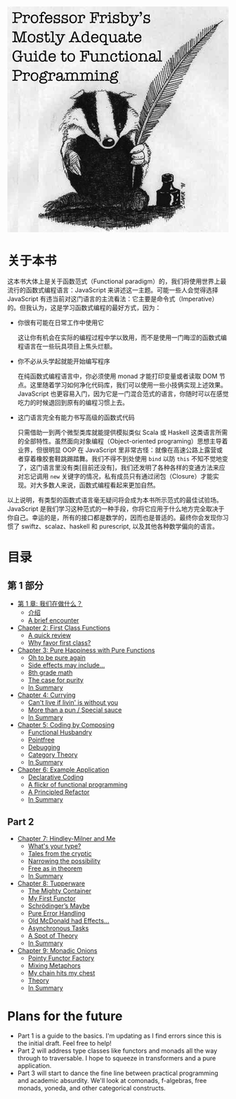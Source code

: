 <img src="images/cover.png"/>

# 关于本书

这本书大体上是关于函数范式（Functional paradigm）的，我们将使用世界上最流行的函数式编程语言：JavaScript 来讲述这一主题。可能一些人会觉得选择 JavaScript 有违当前对这门语言的主流看法：它主要是命令式（Imperative）的。但我认为，这是学习函数式编程的最好方式，因为：

 * 你很有可能在日常工作中使用它

    这让你有机会在实际的编程过程中学以致用，而不是使用一门晦涩的函数式编程语言在一些玩具项目上焦头烂额。

 * 你不必从头学起就能开始编写程序

    在纯函数式编程语言中，你必须使用 monad 才能打印变量或者读取 DOM 节点。这里随着学习如何净化代码库，我们可以使用一些小技俩实现上述效果。JavaScript 也更容易入门，因为它是一门混合范式的语言，你随时可以在感觉吃力的时候退回到原有的编程习惯上去。

 * 这门语言完全有能力书写高级的函数式代码

    只需借助一到两个微型类库就能提供模拟类似 Scala 或 Haskell 这类语言所需的全部特性。虽然面向对象编程（Object-oriented programing）思想主导着业界，但很明显 OOP 在 JavaScript 里非常古怪：就像在高速公路上露营或者穿着橡胶套鞋跳踢踏舞。我们不得不到处使用 `bind` 以防 `this` 不知不觉地变了，这门语言里没有类[目前还没有]，我们还发明了各种各样的变通方法来应对忘记调用 `new` 关键字的情况，私有成员只有通过闭包（Closure）才能实现。对大多数人来说，函数式编程看起来更加自然。

以上说明，有类型的函数式语言毫无疑问将会成为本书所示范式的最佳试验场。JavaScript 是我们学习这种范式的一种手段，你将它应用于什么地方完全取决于你自己。幸运的是，所有的接口都是数学的，因而也是普适的。最终你会发现你习惯了 swiftz、scalaz、haskell 和 purescript, 以及其他各种数学偏向的语言。

# 目录

## 第 1 部分

* [第 1 章: 我们在做什么？](ch1.md)
  * [介绍](ch1.md#介绍)
  * [A brief encounter](ch1.md#a-brief-encounter)
* [Chapter 2: First Class Functions](ch2.md)
  * [A quick review](ch2.md#a-quick-review)
  * [Why favor first class?](ch2.md#why-favor-first-class)
* [Chapter 3: Pure Happiness with Pure Functions](ch3.md)
  * [Oh to be pure again](ch3.md#oh-to-be-pure-again)
  * [Side effects may include...](ch3.md#side-effects-may-include)
  * [8th grade math](ch3.md#8th-grade-math)
  * [The case for purity](ch3.md#the-case-for-purity)
  * [In Summary](ch3.md#in-summary)
* [Chapter 4: Currying](ch4.md)
  * [Can't live if livin' is without you](ch4.md#cant-live-if-livin-is-without-you)
  * [More than a pun / Special sauce](ch4.md#more-than-a-pun--special-sauce)
  * [In Summary](ch4.md#in-summary)
* [Chapter 5: Coding by Composing](ch5.md)
  * [Functional Husbandry](ch5.md#functional-husbandry)
  * [Pointfree](ch5.md#pointfree)
  * [Debugging](ch5.md#debugging)
  * [Category Theory](ch5.md#category-theory)
  * [In Summary](ch5.md#in-summary)
* [Chapter 6: Example Application](ch6.md)
  * [Declarative Coding](ch6.md#declarative-coding)
  * [A flickr of functional programming](ch6.md#a-flickr-of-functional-programming)
  * [A Principled Refactor](ch6.md#a-principled-refactor)
  * [In Summary](ch6.md#in-summary)

## Part 2

* [Chapter 7: Hindley-Milner and Me](ch7.md)
  * [What's your type?](ch7.md#whats-your-type)
  * [Tales from the cryptic](ch7.md#tales-from-cryptic)
  * [Narrowing the possibility](ch7.md#narrowing-the-possibility)
  * [Free as in theorem](ch7.md#free-as-in-theorem)
  * [In Summary](ch7.md#in-summary)
* [Chapter 8: Tupperware](ch8.md)
  * [The Mighty Container](ch8.md#the-mighty-container)
  * [My First Functor](ch8.md#my-first-functor)
  * [Schrödinger’s Maybe](ch8.md#schrodingers-maybe)
  * [Pure Error Handling](ch8.md#pure-error-handling)
  * [Old McDonald had Effects…](ch8.md#old-mcdonald-had-effects)
  * [Asynchronous Tasks](ch8.md#asynchronous-tasks)
  * [A Spot of Theory](ch8.md#a-spot-of-theory)
  * [In Summary](ch8.md#in-summary)
* [Chapter 9: Monadic Onions](ch9.md)
  * [Pointy Functor Factory](ch9.md#pointy-functor-factory)
  * [Mixing Metaphors](ch9.md#mixing-metaphors)
  * [My chain hits my chest](ch9.md#my-chain-hits-my-chest)
  * [Theory](ch9.md#theory)
  * [In Summary](ch9.md#in-summary)



# Plans for the future

* Part 1 is a guide to the basics. I'm updating as I find errors since this is the initial draft. Feel free to help!
* Part 2 will address type classes like functors and monads all the way through to traversable. I hope to squeeze in transformers and a pure application.
* Part 3 will start to dance the fine line between practical programming and academic absurdity. We'll look at comonads, f-algebras, free monads, yoneda, and other categorical constructs.



